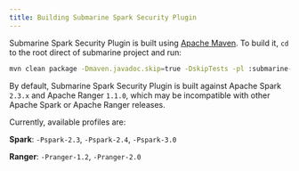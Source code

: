 ```yaml
---
title: Building Submarine Spark Security Plugin
---
```


<!--
   Licensed to the Apache Software Foundation (ASF) under one or more
   contributor license agreements.  See the NOTICE file distributed with
   this work for additional information regarding copyright ownership.
   The ASF licenses this file to You under the Apache License, Version 2.0
   (the "License"); you may not use this file except in compliance with
   the License.  You may obtain a copy of the License at
   http://www.apache.org/licenses/LICENSE-2.0
   Unless required by applicable law or agreed to in writing, software
   distributed under the License is distributed on an "AS IS" BASIS,
   WITHOUT WARRANTIES OR CONDITIONS OF ANY KIND, either express or implied.
   See the License for the specific language governing permissions and
   limitations under the License.
-->

Submarine Spark Security Plugin is built using [Apache Maven](http://maven.apache.org). To build it, `cd` to the root direct of submarine project and run:

```bash
mvn clean package -Dmaven.javadoc.skip=true -DskipTests -pl :submarine-spark-security
```

By default, Submarine Spark Security Plugin is built against Apache Spark `2.3.x` and Apache Ranger `1.1.0`, which may be incompatible with other Apache Spark or Apache Ranger releases.

Currently, available profiles are:

**Spark**: `-Pspark-2.3`, `-Pspark-2.4`, `-Pspark-3.0`

**Ranger**: `-Pranger-1.2`, `-Pranger-2.0`
